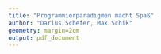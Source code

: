 ```yaml
---
title: "Programmierparadigmen macht Spaß"
author: "Darius Schefer, Max Schik"
geometry: margin=2cm
output: pdf_document
---
```


